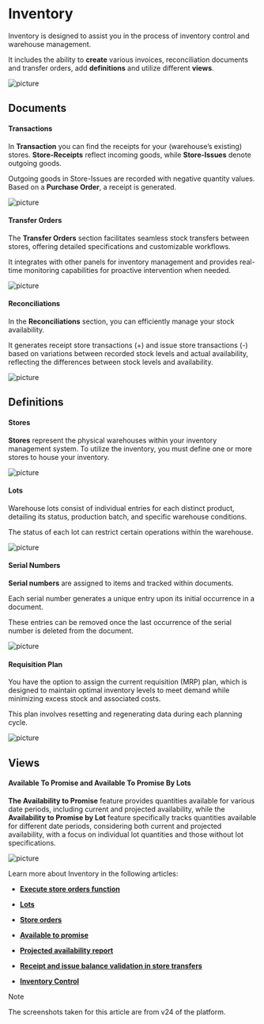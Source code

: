 # Inventory 

Inventory is designed to assist you in the process of inventory control and warehouse management.

It includes the ability to **create** various invoices, reconciliation documents and transfer orders, add **definitions** and utilize different **views**.

![picture](pictures/Inventory_view_21_02.png)

## Documents

#### Transactions 

In **Transaction** you can find the receipts for  your (warehouse’s existing) stores. **Store-Receipts** reflect incoming goods, while **Store-Issues** denote outgoing goods. 

Outgoing goods in Store-Issues are recorded with negative quantity values. Based on a **Purchase Order**, a receipt is generated. 

![picture](pictures/Inventory_Transactions_14_03.png)
 
#### Transfer Orders 

The **Transfer Orders** section facilitates seamless stock transfers between stores, offering detailed specifications and customizable workflows. 

It integrates with other panels for inventory management and provides real-time monitoring capabilities for proactive intervention when needed.

![picture](pictures/Inventory_Transactions_Orders_14_03.png)
 
#### Reconciliations

In the **Reconciliations** section, you can efficiently manage your stock availability. 

It generates receipt store transactions (+) and issue store transactions (-) based on variations between recorded stock levels and actual availability, reflecting the differences between stock levels and availability.

![picture](pictures/Inventory_Reconiciliations_14_03.png)
 
## Definitions 

#### Stores 

**Stores** represent the physical warehouses within your inventory management system. To utilize the inventory, you must define one or more stores to house your inventory.

![picture](pictures/Inventory_Stores_14_03.png)
 
#### Lots

Warehouse lots consist of individual entries for each distinct product, detailing its status, production batch, and specific warehouse conditions. 

The status of each lot can restrict certain operations within the warehouse.

![picture](pictures/Inventory_Lots_14_03.png)
 
#### Serial Numbers 

**Serial numbers** are assigned to items and tracked within documents. 

Each serial number generates a unique entry upon its initial occurrence in a document. 

These entries can be removed once the last occurrence of the serial number is deleted from the document.

![picture](pictures/Inventory_Serial_Numbers_14_03.png)
 
#### Requisition Plan

You have the option to assign the current requisition (MRP) plan, which is designed to maintain optimal inventory levels to meet demand while minimizing excess stock and associated costs. 

This plan involves resetting and regenerating data during each planning cycle.

 ![picture](pictures/Inventory_Requisition_plan_14_03.png)

## Views 

#### Available To Promise and Available To Promise By Lots

**The Availability to Promise** feature provides quantities available for various date periods, including current and projected availability, while the **Availability to Promise by Lot** feature specifically tracks 
quantities available for different date periods, considering both current and projected availability, with a focus on individual lot quantities and those without lot specifications.

![picture](pictures/Inventory_views_21_02.png)

Learn more about Inventory in the following articles:
 
- **[Execute store orders function](https://docs.erp.net/tech/modules/logistics/inventory/execute-store-orders-function/index.html?q=Execute%20store%20orders%20function)**

- **[Lots](https://docs.erp.net/tech/modules/logistics/inventory/lots/index.html?q=Lots)**

- **[Store orders](https://docs.erp.net/tech/modules/logistics/inventory/store-orders/index.html?q=Store%20orders)**

- **[Available to promise](https://docs.erp.net/tech/modules/logistics/inventory/available-to-promise/index.html)**

- **[Projected availability report](https://docs.erp.net/tech/modules/logistics/inventory/projected-availability-report.html?q=Projected%20availability%20report)**

- **[Receipt and issue balance validation in store transfers](https://docs.erp.net/tech/modules/logistics/inventory/receipt-and-issue-balance-validation-in-store-transfers.html?q=Receipt%20and%20issue%20balance%20validation%20in%20store%20transfers)**

- **[Inventory Control](inventory-control/index.md)**


> [!NOTE]
> 
> The screenshots taken for this article are from v24 of the platform.
